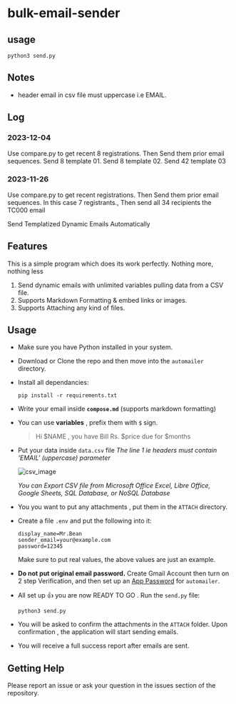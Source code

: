 # bulk-email-sender

## usage
  ```shell
  python3 send.py
  ```


## Notes
- header email in csv file must uppercase i.e EMAIL.

## Log

### 2023-12-04 
Use compare.py to get recent 8 registrations. Then Send them prior email sequences.
Send 8 template 01. Send 8 template 02. Send 42 template 03


### 2023-11-26 
Use compare.py to get recent registrations. Then Send them prior email sequences.
In this case 7 registrants., Then send all 34 recipients the TC000 email









Send Templatized Dynamic Emails Automatically 

## Features 

This is a simple program which does its work perfectly. Nothing more, nothing less

1. Send dynamic emails with unlimited variables pulling data from a CSV file.
2. Supports Markdown Formatting & embed links or images.
3. Supports Attaching any kind of files.

## Usage

- Make sure you have Python installed in your system.
- Download or Clone the repo and then move into the `automailer` directory.
- Install all dependancies:
  ```shell
  pip install -r requirements.txt
  ```
- Write your email inside **`compose.md`** (supports markdown formatting)
- You can use **variables** , prefix them with `$` sign.

  > Hi $NAME , you have Bill Rs. $price due for $months

- Put your data inside `data.csv` file
  *The line 1 ie headers must contain 'EMAIL' (uppercase) parameter*


  ![csv_image](https://user-images.githubusercontent.com/66209958/103172846-715d0c00-487c-11eb-9419-9dceb4297e49.png)

  *You can Export CSV file from Microsoft Office Excel, Libre Office, Google Sheets, SQL Database, or NoSQL Database*

- You you want to put any attachments , put them in the `ATTACH` directory.
- Create a file `.env` and put the following into it:

  ```text
  display_name=Mr.Bean
  sender_email=your@example.com
  password=12345
  ```
  Make sure to put real values, the above values are just an example.
- **Do not put original email password.** 
  Create Gmail Account then turn on 2 step Verification, and then set up an [App Password](https://support.google.com/accounts/answer/185833?hl=en) for `automailer`.
- All set up 👍 you are now READY TO GO . Run the `send.py` file:
  ```shell
  python3 send.py
  ```
- You will be asked to confirm the attachments in the `ATTACH` folder. Upon confirmation , the application will start sending emails.
- You will receive a full success report after emails are sent.

## Getting Help

Please report an issue or ask your question in the issues section of the repository.
